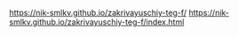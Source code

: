 https://nik-smlkv.github.io/zakrivayuschiy-teg-f/
https://nik-smlkv.github.io/zakrivayuschiy-teg-f/index.html
